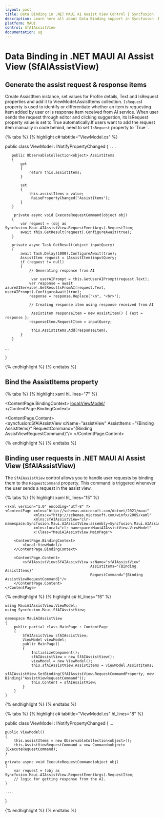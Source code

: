 ```yaml
---
layout: post
title: Data Binding in .NET MAUI AI Assist View Control | Syncfusion
description: Learn here all about Data Binding support in Syncfusion .NET MAUI AI Assist View (SfAIAssistView) control, its elements, and more.
platform: MAUI
control: SfAIAssistView
documentation: ug
---
```


# Data Binding in .NET MAUI AI Assist View (SfAIAssistView)

## Generate the assist request & response items

Create AssistItem instance, set values for Profile details, Text and IsRequest properties and add it to ViewModel.AssistItems collection. `IsReques`t property is used to identify or differentiate whether an item is requesting item added by user or is response item received from AI service. When user sends the request through editor and clicking suggestion, its IsRequest property value is set to True automatically.If users want to add the request item manually in code behind, need to set `IsRequest` property to `True``.

{% tabs %}
{% highlight c# tabtitle="ViewModel.cs" %}

public class ViewModel : INotifyPropertyChanged
{
       . . .

       public ObservableCollection<object> AssistItems
       {
           get
           {
               return this.assistItems;
           }
 
           set
           {
               this.assistItems = value;
                RaisePropertyChanged("AssistItems");
           }
       }

        private async void ExecuteRequestCommand(object obj)
       {
           var request = (obj as Syncfusion.Maui.AIAssistView.RequestEventArgs).RequestItem;
           await this.GetResult(request).ConfigureAwait(true);
       }
 
       private async Task GetResult(object inputQuery)
       {
           await Task.Delay(1000).ConfigureAwait(true);
           AssistItem request = (AssistItem)inputQuery;
           if (request != null)
           {
               // Generating response from AI

                var userAIPrompt = this.GetUserAIPrompt(request.Text);
               var response = await azureAIService!.GetResultsFromAI(request.Text, userAIPrompt).ConfigureAwait(true);
               response = response.Replace("\n", "<br>");
 
               // Creating response item using response received from AI

                AssistItem responseItem = new AssistItem() { Text = response };
               responseItem.RequestItem = inputQuery;
 
                this.AssistItems.Add(responseItem);
           }
       }

   ...

}

{% endhighlight %}
{% endtabs %}

## Bind the AssistItems property

{% tabs %}
{% highlight xaml hl_lines="7" %}
    
<ContentPage.BindingContext>
    <local:ViewModel/>
</ContentPage.BindingContext>
 
<ContentPage.Content>  
        <syncfusion:SfAIAssistView x:Name="assistView"
                       AssistItems  ="{Binding AssistItems}"
                       RequestCommand="{Binding AssistViewRequestCommand}"/>
 </ContentPage.Content>

{% endhighlight %}
{% endtabs %}

## Binding user requests in .NET MAUI AI Assist View (SfAIAssistView)

The `SfAIAssistView` control allows you to handle user requests by binding them to the `RequestCommand` property. This command is triggered whenever the user sends a request in the assist view.

{% tabs %}
{% highlight xaml hl_lines="15" %}
    
    <?xml version="1.0" encoding="utf-8" ?>
    <ContentPage xmlns="http://schemas.microsoft.com/dotnet/2021/maui"
                 xmlns:x="http://schemas.microsoft.com/winfx/2009/xaml"
                 xmlns:sfAIAssistView="clr-namespace:Syncfusion.Maui.AIAssistView;assembly=Syncfusion.Maui.AIAssistView"
                 xmlns:local="clr-namespace:MauiAIAssistView.ViewModel"
                 x:Class="MauiAIAssistView.MainPage">

        <ContentPage.BindingContext>
            <local:ViewModel/>
        </ContentPage.BindingContext>

        <ContentPage.Content>
            <sfAIAssistView:SfAIAssistView x:Name="sfAIAssistView"
                                           AssistItems="{Binding AssistItems}" 
                                           RequestCommand="{Binding AssistViewRequestCommand}"/>
        </ContentPage.Content>
    </ContentPage>

{% endhighlight %}
{% highlight c# hl_lines="16" %}
    
    using MauiAIAssistView.ViewModel;
    using Syncfusion.Maui.SfAIAssistView;

    namespace MauiAIAssistView
    {
        public partial class MainPage : ContentPage
        {
            SfAIAssistView sfAIAssistView;
            ViewModel viewModel;
            public MainPage()
            {
                InitializeComponent();
                sfAIAssistView = new SfAIAssistView();
                viewModel = new ViewModel();
                this.sfAIAssistView.AssistItems = viewModel.AssistItems;
                sfAIAssistView.SetBinding(SfAIAssistView.RequestCommandProperty, new Binding("AssistViewRequestCommand"));
                this.Content = sfAIAssistView;
            }       
        }
    }
{% endhighlight %}
{% endtabs %}

{% tabs %}
{% highlight c# tabtitle="ViewModel.cs" hl_lines="8" %}

 public class ViewModel : INotifyPropertyChanged
 {
     ...

    public ViewModel()
    {
        this.assistItems = new ObservableCollection<object>();
        this.AssistViewRequestCommand = new Command<object>(ExecuteRequestCommand);
    }

    private async void ExecuteRequestCommand(object obj)
    {
        var request = (obj as Syncfusion.Maui.AIAssistView.RequestEventArgs).RequestItem;
        // logic for getting response from the AI.
    }

    ....

}

{% endhighlight %}
{% endtabs %}

